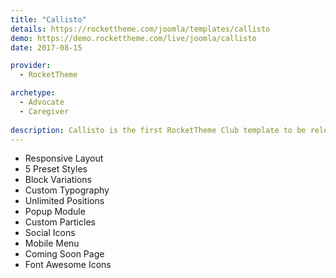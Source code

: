 ```yaml
---
title: "Callisto"
details: https://rockettheme.com/joomla/templates/callisto
demo: https://demo.rockettheme.com/live/joomla/callisto
date: 2017-08-15

provider: 
  - RocketTheme

archetype:
  - Advocate
  - Caregiver
  
description: Callisto is the first RocketTheme Club template to be released on the new Gantry 5 Framework, marking the dawn of a new era of powerful, highly customizable and mobile friendly web building, and complemented by a vibrant, engaging visual design.
---
```


* Responsive Layout
* 5 Preset Styles
* Block Variations
* Custom Typography
* Unlimited Positions
* Popup Module
* Custom Particles
* Social Icons
* Mobile Menu
* Coming Soon Page
* Font Awesome Icons	